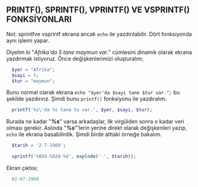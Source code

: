 ## PRINTF(), SPRINTF(), VPRINTF() VE VSPRINTF() FONKSİYONLARI

Not: sprintfve vsprintf ekrana ancak `echo` ile yazdırılabilir. Dört fonksiyonda aynı işlemi yapar.

Diyelim ki "*Afrika'da 5 tane maymun var.*" cümlesini dinamik olarak ekrana yazdırmak istiyoruz. Önce değişkenlerimizi oluşturalım;

```php
  $yer = "Afrika";
  $sayi = 5;
  $tur = "maymun";
```
Bunu normal olarak ekrana `echo "$yer'da $sayi tane $tur var.";` bu şekilde yazdırırız. Şimdi bunu `printf()` fonksiyonu ile yazdıralım.

```php
  printf('%s\'da %s tane %s var.', $yer, $sayi, $tur);
```
Burada ne kadar "***%s***" varsa arkadaşlar, ilk virgülden sonra o kadar veri olması gerekir. Aslında "***%s***"'lerin yerine direkt olarak değişkenleri yazıp, `echo` ile ekrana basabilirdik. Şimdi birde alttaki örneğe bakalım.

```php
  $tarih = '2-7-1969';

  vprintf('%02d-%02d-%d', explode('-', $tarih));
```
Ekran çıktısı;
```php
  02-07-1969
```
